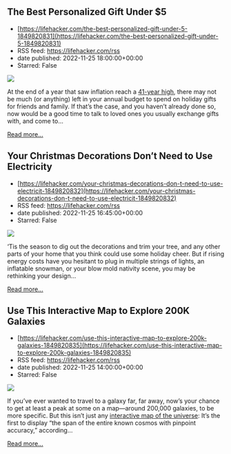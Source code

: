 ## The Best Personalized Gift Under $5
 - [https://lifehacker.com/the-best-personalized-gift-under-5-1849820831](https://lifehacker.com/the-best-personalized-gift-under-5-1849820831)
 - RSS feed: https://lifehacker.com/rss
 - date published: 2022-11-25 18:00:00+00:00
 - Starred: False

<img src="https://i.kinja-img.com/gawker-media/image/upload/s--5IKpgIEl--/c_fit,fl_progressive,q_80,w_636/117eb95b003d4392a546e2a8d5a8ce95.jpg" /><p>At the end of a year that saw inflation reach a <a href="https://www.bls.gov/opub/ted/2022/consumer-prices-up-9-1-percent-over-the-year-ended-june-2022-largest-increase-in-40-years.htm#:~:text=Over%20the%2012%20months%20ended,month%20period%20ending%20November%201981." rel="noopener noreferrer" target="_blank">41-year high</a>, there may not be much (or anything) left in your annual budget to spend on holiday gifts for friends and family. If that’s the case, and you haven’t already done so, now would be a good time to talk to loved ones you usually exchange gifts with, and come to…</p><p><a href="https://lifehacker.com/the-best-personalized-gift-under-5-1849820831">Read more...</a></p>

## Your Christmas Decorations Don’t Need to Use Electricity
 - [https://lifehacker.com/your-christmas-decorations-don-t-need-to-use-electricit-1849820832](https://lifehacker.com/your-christmas-decorations-don-t-need-to-use-electricit-1849820832)
 - RSS feed: https://lifehacker.com/rss
 - date published: 2022-11-25 16:45:00+00:00
 - Starred: False

<img src="https://i.kinja-img.com/gawker-media/image/upload/s--h-LqoLmZ--/c_fit,fl_progressive,q_80,w_636/984c15e2e294820cfb2b08d46a4b0f0d.jpg" /><p>‘Tis the season to dig out the decorations and trim your tree, and any other parts of your home that you think could use some holiday cheer. But if rising energy costs have you hesitant to plug in multiple strings of lights, an inflatable snowman, or your blow mold nativity scene, you may be rethinking your design…</p><p><a href="https://lifehacker.com/your-christmas-decorations-don-t-need-to-use-electricit-1849820832">Read more...</a></p>

## Use This Interactive Map to Explore 200K Galaxies
 - [https://lifehacker.com/use-this-interactive-map-to-explore-200k-galaxies-1849820835](https://lifehacker.com/use-this-interactive-map-to-explore-200k-galaxies-1849820835)
 - RSS feed: https://lifehacker.com/rss
 - date published: 2022-11-25 14:00:00+00:00
 - Starred: False

<img src="https://i.kinja-img.com/gawker-media/image/upload/s--V0NWpn_I--/c_fit,fl_progressive,q_80,w_636/fdc58ea671391650f3e74bcd90151f8a.png" /><p>If you’ve ever wanted to travel to a galaxy far, far away, now’s your chance to get at least a peak at some on a map—around 200,000 galaxies, to be more specific. But this isn’t just any <a href="https://mapoftheuniverse.net/" rel="noopener noreferrer" target="_blank">interactive map of the universe</a>: It’s the first to display “the span of the entire known cosmos with pinpoint accuracy,” according…</p><p><a href="https://lifehacker.com/use-this-interactive-map-to-explore-200k-galaxies-1849820835">Read more...</a></p>
